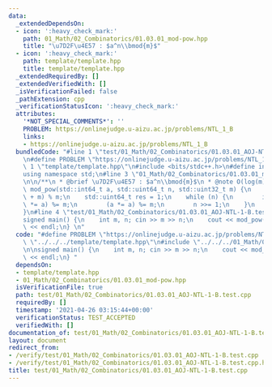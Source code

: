 ```yaml
---
data:
  _extendedDependsOn:
  - icon: ':heavy_check_mark:'
    path: 01_Math/02_Combinatorics/01.03.01_mod-pow.hpp
    title: "\u7D2F\u4E57 : $a^n\\bmod{m}$"
  - icon: ':heavy_check_mark:'
    path: template/template.hpp
    title: template/template.hpp
  _extendedRequiredBy: []
  _extendedVerifiedWith: []
  _isVerificationFailed: false
  _pathExtension: cpp
  _verificationStatusIcon: ':heavy_check_mark:'
  attributes:
    '*NOT_SPECIAL_COMMENTS*': ''
    PROBLEM: https://onlinejudge.u-aizu.ac.jp/problems/NTL_1_B
    links:
    - https://onlinejudge.u-aizu.ac.jp/problems/NTL_1_B
  bundledCode: "#line 1 \"test/01_Math/02_Combinatorics/01.03.01_AOJ-NTL-1-B.test.cpp\"\
    \n#define PROBLEM \"https://onlinejudge.u-aizu.ac.jp/problems/NTL_1_B\"\n#line\
    \ 1 \"template/template.hpp\"\n#include <bits/stdc++.h>\n#define int int64_t\n\
    using namespace std;\n#line 3 \"01_Math/02_Combinatorics/01.03.01_mod-pow.hpp\"\
    \n\n/**\n * @brief \u7D2F\u4E57 : $a^n\\bmod{m}$\n * @note O(log(m))\n */\nstd::uint32_t\
    \ mod_pow(std::int64_t a, std::uint64_t n, std::uint32_t m) {\n    a = (a % m\
    \ + m) % m;\n    std::uint64_t res = 1;\n    while (n) {\n        if (n & 1) (res\
    \ *= a) %= m;\n        (a *= a) %= m;\n        n >>= 1;\n    }\n    return (std::uint32_t)res;\n\
    }\n#line 4 \"test/01_Math/02_Combinatorics/01.03.01_AOJ-NTL-1-B.test.cpp\"\n\n\
    signed main() {\n    int m, n; cin >> m >> n;\n    cout << mod_pow(m, n, 1000000007)\
    \ << endl;\n} \n"
  code: "#define PROBLEM \"https://onlinejudge.u-aizu.ac.jp/problems/NTL_1_B\"\n#include\
    \ \"../../../template/template.hpp\"\n#include \"../../../01_Math/02_Combinatorics/01.03.01_mod-pow.hpp\"\
    \n\nsigned main() {\n    int m, n; cin >> m >> n;\n    cout << mod_pow(m, n, 1000000007)\
    \ << endl;\n} "
  dependsOn:
  - template/template.hpp
  - 01_Math/02_Combinatorics/01.03.01_mod-pow.hpp
  isVerificationFile: true
  path: test/01_Math/02_Combinatorics/01.03.01_AOJ-NTL-1-B.test.cpp
  requiredBy: []
  timestamp: '2021-04-26 03:15:44+00:00'
  verificationStatus: TEST_ACCEPTED
  verifiedWith: []
documentation_of: test/01_Math/02_Combinatorics/01.03.01_AOJ-NTL-1-B.test.cpp
layout: document
redirect_from:
- /verify/test/01_Math/02_Combinatorics/01.03.01_AOJ-NTL-1-B.test.cpp
- /verify/test/01_Math/02_Combinatorics/01.03.01_AOJ-NTL-1-B.test.cpp.html
title: test/01_Math/02_Combinatorics/01.03.01_AOJ-NTL-1-B.test.cpp
---
```

